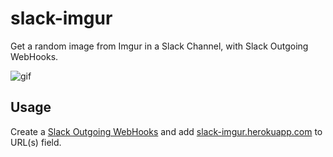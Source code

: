 # slack-imgur

Get a random image from Imgur in a Slack Channel, with Slack Outgoing WebHooks.

![gif](http://i.imgur.com/pUZq3U3.gif)

## Usage

Create a [Slack Outgoing WebHooks][webhook] and add [slack-imgur.herokuapp.com][slack-imgur] to URL(s) field.

[webhook]: https://getscreenshots.slack.com/services/new/outgoing-webhook
[slack-imgur]: http://slack-imgur.herokuapp.com

